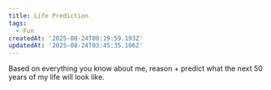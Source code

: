 ```yaml
---
title: Life Prediction
tags:
  - Fun
createdAt: '2025-08-24T00:19:59.193Z'
updatedAt: '2025-08-24T03:45:35.106Z'
---
```

Based on everything you know about me, reason + predict what the next 50 years of my life will look like.
